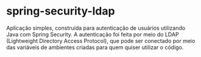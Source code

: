 # spring-security-ldap
 
Aplicação simples, construída para autenticação de usuários utilizando Java com Spring Security. A autenticação foi feita por meio do LDAP (Lightweight Directory Access Protocol), que pode ser conectado por meio das variáveis de ambientes criadas para quem quiser utilizar o código.
